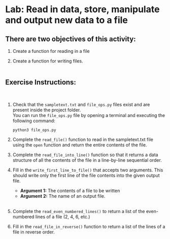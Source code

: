 # Lab: Read in data, store, manipulate and output new data to a file


## There are two objectives of this activity: 
1. Create a function for reading in a file

2. Create a function for writing files.
 <br><br>


## Exercise Instructions:  
<br>

1. Check that the `sampletext.txt` and `file_ops.py` files exist and are present inside the project folder.   
   You can run the `file_ops.py` file by opening a terminal and executing the following command:
    ```
    python3 file_ops.py 
    ```

2. Complete the `read_file()` function to read in the sampletext.txt file using the `open` function and return the entire contents of the file. 

3. Complete the `read_file_into_line()` function so that it returns a data structure of all the contents of the file in a line-by-line sequential order.

4. Fill in the `write_first_line_to_file()` that accepts two arguments. This should write only the first line of the file contents into the given output file.   

    - **Argument 1:** The contents of a file to be written
    - **Argument 2:** The name of an output file.
<br><br>


5. Complete the `read_even_numbered_lines()` to return a list of the even-numbered lines of a file (2, 4, 6, etc.) 

6. Fill in the `read_file_in_reverse()` function to return a list of the lines of a file in reverse order. 

<br>

